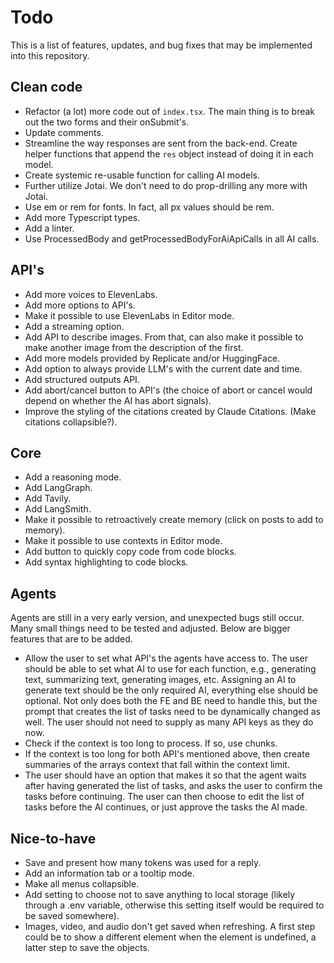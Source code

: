 # Todo

This is a list of features, updates, and bug fixes that may be implemented into this repository.

## Clean code

- Refactor (a lot) more code out of `index.tsx`. The main thing is to break out the two forms and their onSubmit's.
- Update comments.
- Streamline the way responses are sent from the back-end. Create helper functions that append the `res` object instead of doing it in each model.
- Create systemic re-usable function for calling AI models.
- Further utilize Jotai. We don't need to do prop-drilling any more with Jotai.
- Use em or rem for fonts. In fact, all px values should be rem.
- Add more Typescript types.
- Add a linter.
- Use ProcessedBody and getProcessedBodyForAiApiCalls in all AI calls.

## API's

- Add more voices to ElevenLabs.
- Add more options to API's.
- Make it possible to use ElevenLabs in Editor mode.
- Add a streaming option.
- Add API to describe images. From that, can also make it possible to make another image from the description of the first.
- Add more models provided by Replicate and/or HuggingFace.
- Add option to always provide LLM's with the current date and time.
- Add structured outputs API.
- Add abort/cancel button to API's (the choice of abort or cancel would depend on whether the AI has abort signals).
- Improve the styling of the citations created by Claude Citations. (Make citations collapsible?).

## Core

- Add a reasoning mode.
- Add LangGraph.
- Add Tavily.
- Add LangSmith.
- Make it possible to retroactively create memory (click on posts to add to memory).
- Make it possible to use contexts in Editor mode.
- Add button to quickly copy code from code blocks.
- Add syntax highlighting to code blocks.

## Agents

Agents are still in a very early version, and unexpected bugs still occur. Many small things need to be tested and adjusted. Below are bigger features that are to be added.

- Allow the user to set what API's the agents have access to. The user should be able to set what AI to use for each function, e.g., generating text, summarizing text, generating images, etc. Assigning an AI to generate text should be the only required AI, everything else should be optional. Not only does both the FE and BE need to handle this, but the prompt that creates the list of tasks need to be dynamically changed as well. The user should not need to supply as many API keys as they do now.
- Check if the context is too long to process. If so, use chunks.
- If the context is too long for both API's mentioned above, then create summaries of the arrays context that fall within the context limit.
- The user should have an option that makes it so that the agent waits after having generated the list of tasks, and asks the user to confirm the tasks before continuing. The user can then choose to edit the list of tasks before the AI continues, or just approve the tasks the AI made.

## Nice-to-have

- Save and present how many tokens was used for a reply.
- Add an information tab or a tooltip mode.
- Make all menus collapsible.
- Add setting to choose not to save anything to local storage (likely through a .env variable, otherwise this setting itself would be required to be saved somewhere).
- Images, video, and audio don't get saved when refreshing. A first step could be to show a different element when the element is undefined, a latter step to save the objects.
